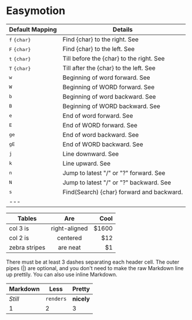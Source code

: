# Easymotion

| Default Mapping                                    | Details                                   |
| -------------------------------------------------- | ----------------------------------------- |
| <kbd><Leader></kbd> <kbd>f</kbd> <kbd>{char}</kbd> | Find {char} to the right. See             |
| <kbd><Leader></kbd> <kbd>F</kbd> <kbd>{char}</kbd> | Find {char} to the left. See              |
| <kbd><Leader></kbd> <kbd>t</kbd> <kbd>{char}</kbd> | Till before the {char} to the right. See  |
| <kbd><Leader></kbd> <kbd>T</kbd> <kbd>{char}</kbd> | Till after the {char} to the left. See    |
| <kbd><Leader></kbd> <kbd>w</kbd>                   | Beginning of word forward. See            |
| <kbd><Leader></kbd> <kbd>W</kbd>                   | Beginning of WORD forward. See            |
| <kbd><Leader></kbd> <kbd>b</kbd>                   | Beginning of word backward. See           |
| <kbd><Leader></kbd> <kbd>B</kbd>                   | Beginning of WORD backward. See           |
| <kbd><Leader></kbd> <kbd>e</kbd>                   | End of word forward. See                  |
| <kbd><Leader></kbd> <kbd>E</kbd>                   | End of WORD forward. See                  |
| <kbd><Leader></kbd> <kbd>ge</kbd>                  | End of word backward. See                 |
| <kbd><Leader></kbd> <kbd>gE</kbd>                  | End of WORD backward. See                 |
| <kbd><Leader></kbd> <kbd>j</kbd>                   | Line downward. See                        |
| <kbd><Leader></kbd> <kbd>k</kbd>                   | Line upward. See                          |
| <kbd><Leader></kbd> <kbd>n</kbd>                   | Jump to latest "/" or "?" forward. See    |
| <kbd><Leader></kbd> <kbd>N</kbd>                   | Jump to latest "/" or "?" backward. See   |
| <kbd><Leader></kbd> <kbd>s</kbd>                   | Find(Search) {char} forward and backward. |
---                                                                   |

| Tables        | Are           | Cool  |
| ------------- |:-------------:| -----:|
| col 3 is      | right-aligned | $1600 |
| col 2 is      | centered      |   $12 |
| zebra stripes | are neat      |    $1 |

There must be at least 3 dashes separating each header cell.
The outer pipes (|) are optional, and you don't need to make the 
raw Markdown line up prettily. You can also use inline Markdown.

Markdown | Less | Pretty
--- | --- | ---
*Still* | `renders` | **nicely**
1 | 2 | 3


